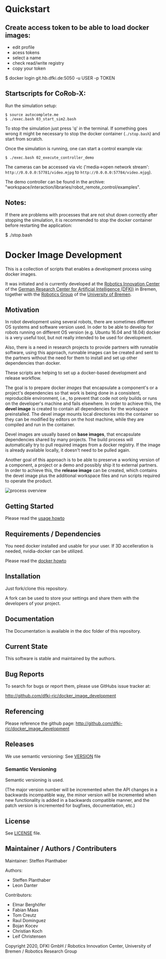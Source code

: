# Quickstart

## Create access token to be able to load docker images:

- edit profile
- acess tokens
- select a name
- check read/write registry
- copy your token

$ docker login git.hb.dfki.de:5050 -u USER -p TOKEN


## Startscripts for CoRob-X:

Run the simulation setup:

    $ source autocomplete.me
    $ ./exec.bash 03_start_sim2.bash

To stop the simulation just press 'q' in the terminal. If something goes wrong
it might be necessary to stop the docker container (`./stop.bash`) and start from scratch.

Once the simulation is running, one can start a control example via:

    $ ./exec.bash 02_execute_controller_demo

The cameras can be accessed via vlc ('media->open network stream': `http://0.0.0.0:57781/video.mjpg` to `http://0.0.0.0:57784/video.mjpg`).

The demo controller can be found in the archive: "workspace/interaction/libraries/robot_remote_control/examples".

## Notes:

  If there are problems with processes that are not shut down correctly after stopping the simulation, it is recommended to stop the docker container before restarting the application:

  $ ./stop.bash

# Docker Image Development 

This is a collection of scripts that enables a development process using docker images.

It was initiated and is currently developed at the
[Robotics Innovation Center](http://robotik.dfki-bremen.de/en/startpage.html) of the
[German Research Center for Artificial Intelligence (DFKI)](http://www.dfki.de) in Bremen,
together with the [Robotics Group](http://www.informatik.uni-bremen.de/robotik/index_en.php)
of the [University of Bremen](http://www.uni-bremen.de/en.html).

## Motivation

In robot development using several robots, there are sometimes different OS systems and software version used.
In oder to be able to develop for robots running on different OS version (e.g. Ubuntu 16.04 and 18.04) docker is a very useful tool, but not really intended to be used for development.

Also, there is a need in research projects to provide partners with runnable software, using this approach, runnable images can be created and sent to the partners without the need for them to install and set up other dependencies than docker.


These scripts are helping to set up a docker-based development and release workflow.

The goal is to prepare docker _images_ that encapsulate a component's or a project's dependencies so that work is being done in a consistent, reproducible environment, i.e., to prevent that code not only builds or runs on the developer's machine and fails elsewhere.
In order to achieve this, the **devel image** is created to contain all dependencies for the workspace preinstalled. The devel image mounts local directories into the container so they can be modified by editors on the host machine, while they are compiled and run in the container.

Devel images are usually based on **base images**, that encapsulate dependencies shared by many projects.
The build process will automatically try to pull required images from a docker registry.
If the image is already available locally, it doesn't need to be pulled again.

Another goal of this approach is to be able to preserve a working version of a component, a project or a demo and possibly ship it to external partners.
In order to achieve this, the **release image** can be created, which contains the devel image plus the additional workspace files and run scripts required to operate the product.

![process overview](/doc/docker_development_image.png?raw=true "process overview")



## Getting Started

Please read the [usage howto](doc/020_Usage.md)

## Requirements / Dependencies

You need docker installed and usable for your user.
If 3D accelleration is needed, nvidia-docker can be utilized.

Please read the [docker howto](doc/010_Setup_Docker.md)

## Installation

Just fork/clone this repository.

A fork can be used to store your settings and share them with the developers of your project.

## Documentation

The Documentation is available in the doc folder of this repository.

## Current State

This software is stable and maintained by the authors.

## Bug Reports

To search for bugs or report them, please use GitHubs issue tracker at:

http://github.com/dfki-ric/docker_image_development


## Referencing

Please reference the github page: http://github.com/dfki-ric/docker_image_development

## Releases

We use semantic versioning: See [VERSION](VERSION) file

### Semantic Versioning

Semantic versioning is used.

(The major version number will be incremented when the API changes in a backwards incompatible way, the minor
version will be incremented when new functionality is added in a backwards compatible manner, and the patch version is incremented for bugfixes, documentation, etc.)

## License

See [LICENSE](LICENSE) file.

## Maintainer / Authors / Contributers

Maintainer: Steffen Planthaber

Authors:

* Steffen Planthaber
* Leon Danter

Contributors:

* Elmar Berghöfer
* Fabian Maas
* Tom Creutz
* Raul Dominguez
* Bojan Kocev
* Christian Koch
* Leif Christensen

Copyright 2020, DFKI GmbH / Robotics Innovation Center, University of Bremen / Robotics Research Group
